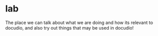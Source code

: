 # lab
The place we can talk about what we are doing and how its relevant to docudio, and also try out things that may be used in docudio!
